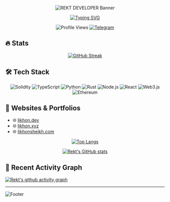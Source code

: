 <div align="center">

![REKT DEVELOPER Banner](https://capsule-render.vercel.app/api?type=waving&color=ff0000&height=300&section=header&text=REKT%20DEVELOPER&fontSize=80&animation=fadeIn&fontColor=ffffff)

[![Typing SVG](https://readme-typing-svg.herokuapp.com?font=IBM+Plex+Mono&weight=700&size=28&duration=2500&pause=1500&color=FF0000&center=true&vCenter=true&random=false&width=700&height=70&lines=Web3+%26+Blockchain+Developer;Smart+Contract+Security+Expert;DApps+%26+DeFi+Specialist)](https://git.io/typing-svg)

![Profile Views](https://komarev.com/ghpvc/?username=Rekt-Developer&style=for-the-badge&color=red)
[![Telegram](https://img.shields.io/badge/Join_Community-2CA5E0?style=for-the-badge&logo=telegram&logoColor=white)](https://t.me/RektDevelopers)

</div>

## 🔥 Stats

<div align="center">

[![GitHub Streak](https://streak-stats.demolab.com?user=Rekt-Developer&theme=dark&date_format=M%20j%5B%2C%20Y%5D&card_width=800&background=000000&ring=FF0000&fire=FF0000&currStreakLabel=FF0000&currStreakNum=FFFFFF)](https://git.io/streak-stats)

</div>

## 🛠 Tech Stack

<div align="center">

![Solidity](https://img.shields.io/badge/Solidity-363636?style=for-the-badge&logo=solidity&logoColor=white)
![TypeScript](https://img.shields.io/badge/TypeScript-007ACC?style=for-the-badge&logo=typescript&logoColor=white)
![Python](https://img.shields.io/badge/Python-3776AB?style=for-the-badge&logo=python&logoColor=white)
![Rust](https://img.shields.io/badge/Rust-000000?style=for-the-badge&logo=rust&logoColor=white)
![Node.js](https://img.shields.io/badge/Node.js-339933?style=for-the-badge&logo=nodedotjs&logoColor=white)
![React](https://img.shields.io/badge/React-20232A?style=for-the-badge&logo=react&logoColor=61DAFB)
![Web3.js](https://img.shields.io/badge/Web3.js-F16822?style=for-the-badge&logo=web3dotjs&logoColor=white)
![Ethereum](https://img.shields.io/badge/Ethereum-3C3C3D?style=for-the-badge&logo=Ethereum&logoColor=white)

</div>

## 🌟 Websites & Portfolios

- 🌐 [likhon.dev](https://likhon.dev)
- 🌐 [likhon.xyz](https://likhon.xyz)
- 🌐 [likhonsheikh.com](https://likhonsheikh.com)

<div align="center">

[![Top Langs](https://github-readme-stats.vercel.app/api/top-langs/?username=Rekt-Developer&layout=compact&theme=dark&hide_border=true&bg_color=000000&title_color=FF0000)](https://github.com/anuraghazra/github-readme-stats)

[![Rekt's GitHub stats](https://github-readme-stats.vercel.app/api?username=Rekt-Developer&show_icons=true&theme=dark&hide_border=true&bg_color=000000&ring_color=FF0000&icon_color=FF0000&title_color=FF0000)](https://github.com/anuraghazra/github-readme-stats)

</div>

## 🎯 Recent Activity Graph

[![Rekt's github activity graph](https://github-readme-activity-graph.vercel.app/graph?username=Rekt-Developer&theme=high-contrast&color=ff0000&line=ff0000&point=ffffff&area=true&hide_border=true)](https://github.com/ashutosh00710/github-readme-activity-graph)

---

![Footer](https://capsule-render.vercel.app/api?type=waving&color=ff0000&height=150&section=footer)

</div>
